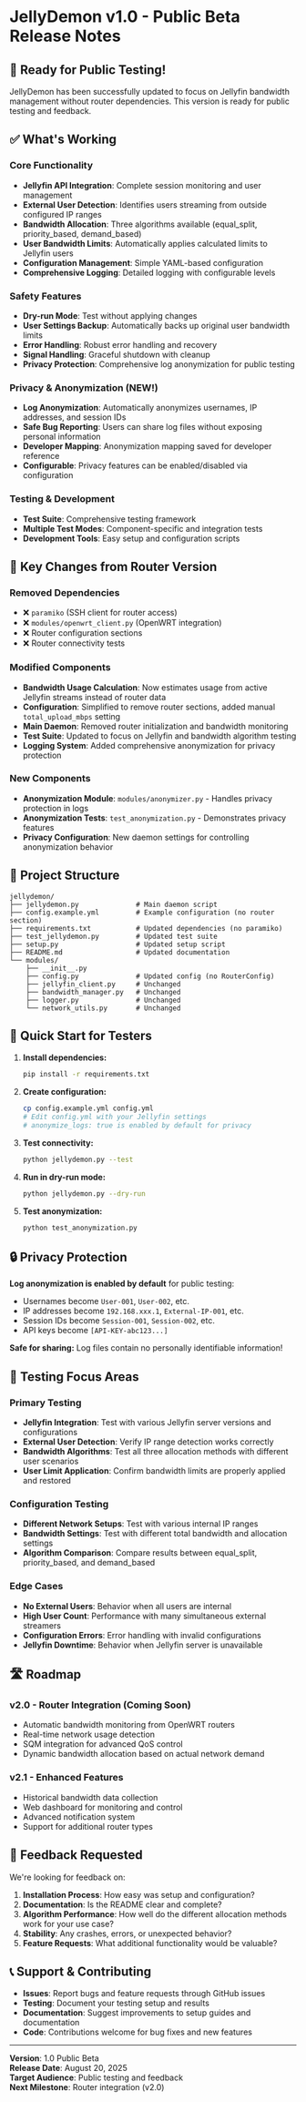 # JellyDemon v1.0 - Public Beta Release Notes

## 🎉 Ready for Public Testing!

JellyDemon has been successfully updated to focus on Jellyfin bandwidth management without router dependencies. This version is ready for public testing and feedback.

## ✅ What's Working

### Core Functionality
- **Jellyfin API Integration**: Complete session monitoring and user management
- **External User Detection**: Identifies users streaming from outside configured IP ranges
- **Bandwidth Allocation**: Three algorithms available (equal_split, priority_based, demand_based)
- **User Bandwidth Limits**: Automatically applies calculated limits to Jellyfin users
- **Configuration Management**: Simple YAML-based configuration
- **Comprehensive Logging**: Detailed logging with configurable levels

### Safety Features
- **Dry-run Mode**: Test without applying changes
- **User Settings Backup**: Automatically backs up original user bandwidth limits
- **Error Handling**: Robust error handling and recovery
- **Signal Handling**: Graceful shutdown with cleanup
- **Privacy Protection**: Comprehensive log anonymization for public testing

### Privacy & Anonymization (NEW!)
- **Log Anonymization**: Automatically anonymizes usernames, IP addresses, and session IDs
- **Safe Bug Reporting**: Users can share log files without exposing personal information
- **Developer Mapping**: Anonymization mapping saved for developer reference
- **Configurable**: Privacy features can be enabled/disabled via configuration

### Testing & Development
- **Test Suite**: Comprehensive testing framework
- **Multiple Test Modes**: Component-specific and integration tests
- **Development Tools**: Easy setup and configuration scripts

## 🔧 Key Changes from Router Version

### Removed Dependencies
- ❌ `paramiko` (SSH client for router access)
- ❌ `modules/openwrt_client.py` (OpenWRT integration)
- ❌ Router configuration sections
- ❌ Router connectivity tests

### Modified Components
- **Bandwidth Usage Calculation**: Now estimates usage from active Jellyfin streams instead of router data
- **Configuration**: Simplified to remove router sections, added manual `total_upload_mbps` setting
- **Main Daemon**: Removed router initialization and bandwidth monitoring
- **Test Suite**: Updated to focus on Jellyfin and bandwidth algorithm testing
- **Logging System**: Added comprehensive anonymization for privacy protection

### New Components
- **Anonymization Module**: `modules/anonymizer.py` - Handles privacy protection in logs
- **Anonymization Tests**: `test_anonymization.py` - Demonstrates privacy features
- **Privacy Configuration**: New daemon settings for controlling anonymization behavior

## 📁 Project Structure

```
jellydemon/
├── jellydemon.py              # Main daemon script
├── config.example.yml         # Example configuration (no router section)
├── requirements.txt           # Updated dependencies (no paramiko)
├── test_jellydemon.py         # Updated test suite
├── setup.py                   # Updated setup script
├── README.md                  # Updated documentation
└── modules/
    ├── __init__.py
    ├── config.py              # Updated config (no RouterConfig)
    ├── jellyfin_client.py     # Unchanged
    ├── bandwidth_manager.py   # Unchanged
    ├── logger.py              # Unchanged
    └── network_utils.py       # Unchanged
```

## 🚀 Quick Start for Testers

1. **Install dependencies:**
   ```bash
   pip install -r requirements.txt
   ```

2. **Create configuration:**
   ```bash
   cp config.example.yml config.yml
   # Edit config.yml with your Jellyfin settings
   # anonymize_logs: true is enabled by default for privacy
   ```

3. **Test connectivity:**
   ```bash
   python jellydemon.py --test
   ```

4. **Run in dry-run mode:**
   ```bash
   python jellydemon.py --dry-run
   ```

5. **Test anonymization:**
   ```bash
   python test_anonymization.py
   ```

## 🔒 Privacy Protection

**Log anonymization is enabled by default** for public testing:

- Usernames become `User-001`, `User-002`, etc.
- IP addresses become `192.168.xxx.1`, `External-IP-001`, etc.
- Session IDs become `Session-001`, `Session-002`, etc.
- API keys become `[API-KEY-abc123...]`

**Safe for sharing:** Log files contain no personally identifiable information!

## 🎯 Testing Focus Areas

### Primary Testing
- **Jellyfin Integration**: Test with various Jellyfin server versions and configurations
- **External User Detection**: Verify IP range detection works correctly
- **Bandwidth Algorithms**: Test all three allocation methods with different user scenarios
- **User Limit Application**: Confirm bandwidth limits are properly applied and restored

### Configuration Testing
- **Different Network Setups**: Test with various internal IP ranges
- **Bandwidth Settings**: Test with different total bandwidth and allocation settings
- **Algorithm Comparison**: Compare results between equal_split, priority_based, and demand_based

### Edge Cases
- **No External Users**: Behavior when all users are internal
- **High User Count**: Performance with many simultaneous external streamers
- **Configuration Errors**: Error handling with invalid configurations
- **Jellyfin Downtime**: Behavior when Jellyfin server is unavailable

## 🛣️ Roadmap

### v2.0 - Router Integration (Coming Soon)
- Automatic bandwidth monitoring from OpenWRT routers
- Real-time network usage detection  
- SQM integration for advanced QoS control
- Dynamic bandwidth allocation based on actual network demand

### v2.1 - Enhanced Features
- Historical bandwidth data collection
- Web dashboard for monitoring and control
- Advanced notification system
- Support for additional router types

## 📝 Feedback Requested

We're looking for feedback on:

1. **Installation Process**: How easy was setup and configuration?
2. **Documentation**: Is the README clear and complete?
3. **Algorithm Performance**: How well do the different allocation methods work for your use case?
4. **Stability**: Any crashes, errors, or unexpected behavior?
5. **Feature Requests**: What additional functionality would be valuable?

## 📞 Support & Contributing

- **Issues**: Report bugs and feature requests through GitHub issues
- **Testing**: Document your testing setup and results
- **Documentation**: Suggest improvements to setup guides and documentation
- **Code**: Contributions welcome for bug fixes and new features

---

**Version**: 1.0 Public Beta  
**Release Date**: August 20, 2025  
**Target Audience**: Public testing and feedback  
**Next Milestone**: Router integration (v2.0)
